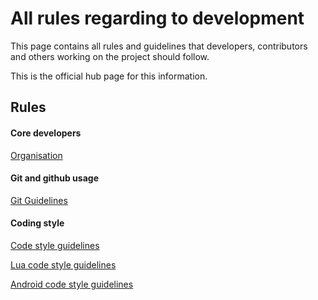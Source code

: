 # All rules regarding to development

This page contains all rules and guidelines that developers, contributors and others working on the project should follow.

This is the official hub page for this information.

Rules
-----

#### Core developers

[Organisation](https://dev.minetest.net/Organisation)

#### Git and github usage

[Git Guidelines](https://dev.minetest.net/Git_Guidelines)

#### Coding style

[Code style guidelines](https://dev.minetest.net/Code_style_guidelines)

[Lua code style guidelines](https://dev.minetest.net/Lua_code_style_guidelines)

[Android code style guidelines](https://dev.minetest.net/Android_code_style_guidelines)